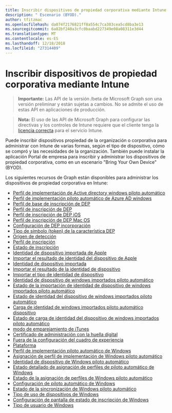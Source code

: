 ```yaml
---
title: Inscribir dispositivos de propiedad corporativa mediante Intune
description: " Escenario (BYOD)."
author: tfitzmac
ms.openlocfilehash: da074f2176821ff8a554c7ca303cea5cd8ba3e13
ms.sourcegitcommit: 6a82bf240a3cfc0baabd227349e08a08311e3d44
ms.translationtype: MT
ms.contentlocale: es-ES
ms.lasthandoff: 12/18/2018
ms.locfileid: "27314409"
---
```

# <a name="enroll-corporate-owned-devices-by-using-intune"></a>Inscribir dispositivos de propiedad corporativa mediante Intune

> **Importante:** Las API de la versión /beta de Microsoft Graph son una versión preliminar y están sujetas a cambios. No se admite el uso de estas API en aplicaciones de producción.

> **Nota:** El uso de las API de Microsoft Graph para configurar las directivas y los controles de Intune requiere que el cliente tenga la [licencia correcta](https://www.microsoft.com/en-us/cloud-platform/microsoft-intune-pricing) para el servicio Intune.

Puede inscribir dispositivos propiedad de la organización o corporativa para administrar con Intune de varias formas, según el tipo de dispositivo, cómo se compró y las necesidades de la organización. También puede instalar la aplicación Portal de empresa para inscribir y administrar los dispositivos de propiedad corporativa, como en un escenario "Bring Your Own Device" (BYOD).

Los siguientes recursos de Graph están disponibles para administrar los dispositivos de propiedad corporativa en Intune:

- [Perfil de implementación de Active directory windows piloto automático](intune-enrollment-activedirectorywindowsautopilotdeploymentprofile.md)
- [Perfil de implementación piloto automático de Azure AD windows](intune-enrollment-azureadwindowsautopilotdeploymentprofile.md)
- [Perfil de base de inscripción de DEP](intune-enrollment-depenrollmentbaseprofile.md)
- [Perfil de inscripción de DEP](intune-enrollment-depenrollmentprofile.md)
- [Perfil de inscripción de DEP iOS](intune-enrollment-depiosenrollmentprofile.md)
- [Perfil de inscripción de DEP Mac OS](intune-enrollment-depmacosenrollmentprofile.md)
- [Configuración de DEP incorporación](intune-enrollment-deponboardingsetting.md)
- [Tipo de símbolo (token) de la característica DEP](intune-enrollment-deptokentype.md)
- [Origen de detección](intune-enrollment-discoverysource.md)
- [Perfil de inscripción](intune-enrollment-enrollmentprofile.md)
- [Estado de inscripción](intune-enrollment-enrollmentstate.md)
- [Identidad de dispositivo importada de Apple](intune-enrollment-importedappledeviceidentity.md)
- [Importar el resultado de identidad del dispositivo de Apple](intune-enrollment-importedappledeviceidentityresult.md)
- [Identidad de dispositivo importada](intune-enrollment-importeddeviceidentity.md)
- [Importar el resultado de la identidad de dispositivo](intune-enrollment-importeddeviceidentityresult.md)
- [Importar el tipo de identidad de dispositivo](intune-enrollment-importeddeviceidentitytype.md)
- [Identidad de dispositivo de windows importados piloto automático](intune-enrollment-importedwindowsautopilotdeviceidentity.md)
- [Estado de la importación de identidad de dispositivo de windows importados piloto automático](intune-enrollment-importedwindowsautopilotdeviceidentityimportstatus.md)
- [Estado de identidad del dispositivo de windows importados piloto automático](intune-enrollment-importedwindowsautopilotdeviceidentitystate.md)
- [Carga de identidad de windows importados piloto automático dispositivo](intune-enrollment-importedwindowsautopilotdeviceidentityupload.md)
- [Estado de carga de identidad del dispositivo de windows importados piloto automático](intune-enrollment-importedwindowsautopilotdeviceidentityuploadstatus.md)
- [modo de emparejamiento de iTunes](intune-enrollment-itunespairingmode.md)
- [Certificado de administración con la huella digital](intune-enrollment-managementcertificatewiththumbprint.md)
- [Fuera de la configuración del cuadro de experiencia](intune-enrollment-outofboxexperiencesettings.md)
- [Plataforma](intune-enrollment-platform.md)
- [Perfil de implementación piloto automático de Windows](intune-enrollment-windowsautopilotdeploymentprofile.md)
- [Asignación de perfil de implementación de Windows piloto automático](intune-enrollment-windowsautopilotdeploymentprofileassignment.md)
- [Identidad de dispositivo de Windows piloto automático](intune-enrollment-windowsautopilotdeviceidentity.md)
- [Estado detallado de asignación de perfiles de piloto automático de Windows](intune-enrollment-windowsautopilotprofileassignmentdetailedstatus.md)
- [Estado de la asignación de perfiles de Windows piloto automático](intune-enrollment-windowsautopilotprofileassignmentstatus.md)
- [Configuración de piloto automático de Windows](intune-enrollment-windowsautopilotsettings.md)
- [Estado de la sincronización de Windows piloto automático](intune-enrollment-windowsautopilotsyncstatus.md)
- [Tipo de uso de dispositivos de Windows](intune-enrollment-windowsdeviceusagetype.md)
- [Configuración de pantalla de estado de inscripción de Windows](intune-enrollment-windowsenrollmentstatusscreensettings.md)
- [Tipo de usuario de Windows](intune-enrollment-windowsusertype.md)
